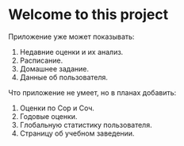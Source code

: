 # Welcome to this project

Приложение уже может показывать: 
1. Недавние оценки и их анализ.
2. Расписание.
3. Домашнее задание.
4. Данные об пользователя.

Что приложение не умеет, но в планах добавить:
1. Оценки по Сор и Соч.
2. Годовые оценки.
3. Глобальную статистику пользователя.
4. Страницу об учебном заведении. 
